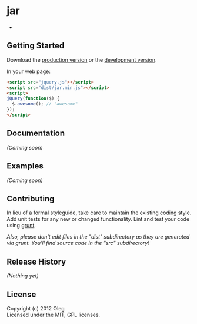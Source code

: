 # jar

-

## Getting Started
Download the [production version][min] or the [development version][max].

[min]: https://raw.github.com//jar/master/dist/jar.min.js
[max]: https://raw.github.com//jar/master/dist/jar.js

In your web page:

```html
<script src="jquery.js"></script>
<script src="dist/jar.min.js"></script>
<script>
jQuery(function($) {
  $.awesome(); // "awesome"
});
</script>
```

## Documentation
_(Coming soon)_

## Examples
_(Coming soon)_

## Contributing
In lieu of a formal styleguide, take care to maintain the existing coding style. Add unit tests for any new or changed functionality. Lint and test your code using [grunt](https://github.com/cowboy/grunt).

_Also, please don't edit files in the "dist" subdirectory as they are generated via grunt. You'll find source code in the "src" subdirectory!_

## Release History
_(Nothing yet)_

## License
Copyright (c) 2012 Oleg  
Licensed under the MIT, GPL licenses.
